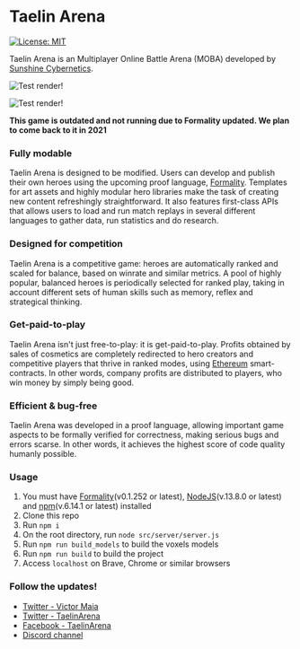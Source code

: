 Taelin Arena 
============
[![License: MIT](https://img.shields.io/badge/License-MIT-yellow.svg)](https://opensource.org/licenses/MIT)

Taelin Arena is an Multiplayer Online Battle Arena
(MOBA) developed by [Sunshine
Cybernetics](http://sunshinecybernetics.com/).

![Test render!](https://media.giphy.com/media/iFIbmfxlFkcNv4ygVW/giphy.gif)

![Test render!](https://media.giphy.com/media/TL11C3bEnJn4rzE1RQ/giphy.gif)

**This game is outdated and not running due to Formality updated. We plan to come back to it in 2021**

### Fully modable

Taelin Arena is designed to be modified. 
Users can develop and publish their own heroes
using the upcoming proof language,
[Formality](https://github.com/moonad/formality). Templates
for art assets and highly modular hero libraries make the
task of creating new content refreshingly straightforward.
It also features first-class APIs that allows users to load
and run match replays in several different languages to
gather data, run statistics and do research. 

### Designed for competition

Taelin Arena is a competitive game: heroes are automatically ranked
and scaled for balance, based on winrate and similar
metrics. A pool of highly popular, balanced heroes is
periodically selected for ranked play, taking in account
different sets of human skills such as memory, reflex and
strategical thinking.

### Get-paid-to-play

Taelin Arena isn't just free-to-play: it is get-paid-to-play. Profits
obtained by sales of cosmetics are completely redirected to
hero creators and competitive players that thrive in ranked
modes, using [Ethereum](https://github.com/ethereum)
smart-contracts. In other words, company profits are
distributed to players, who win money by simply being good.

### Efficient & bug-free

Taelin Arena was developed in a proof language, allowing important
game aspects to be formally verified for correctness, making
serious bugs and errors scarse. In other words, it achieves
the highest score of code quality humanly possible.

### Usage 
1. You must have [Formality](https://github.com/moonad/formality)(v0.1.252 or latest), [NodeJS](https://nodejs.org)(v.13.8.0 or latest) and [npm](http://npmjs.com)(v.6.14.1 or latest) installed
2. Clone this repo
3. Run `npm i`
4. On the root directory, run `node src/server/server.js`
4. Run `npm run build_models` to build the voxels models
5. Run `npm run build` to build the project
6. Access `localhost` on Brave, Chrome or similar browsers

### Follow the updates!
- [Twitter - Victor Maia](https://twitter.com/maiavictr)
- [Twitter - TaelinArena](https://twitter.com/taelinarena)
- [Facebook - TaelinArena](https://www.facebook.com/TaelinArena/)
- [Discord channel](discord.gg/wYFeYvG)
